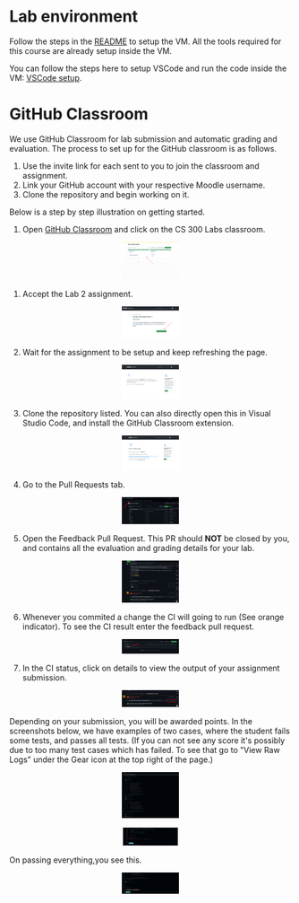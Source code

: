 # Lab environment

Follow the steps in the [README](vm_setup.md) to setup the VM.
All the tools required for this course are already setup inside the VM.

You can follow the steps here to setup VSCode and run the code inside the VM: [VSCode setup](vscode_setup.md).

# GitHub Classroom

We use GitHub Classroom for lab submission and automatic grading and evaluation.
The process to set up for the GitHub classroom is as follows.

1. Use the invite link for each sent to you to join the classroom and
   assignment.
2. Link your GitHub account with your respective Moodle username.
3. Clone the repository and begin working on it.

Below is a step by step illustration on getting started.

1. Open [GitHub Classroom](https://classroom.github.com) and click on the CS 300 Labs
   classroom.

<p align="center">
<img src="./resource/1_enter.png" style="zoom:10%;" />
</p>

1. Accept the Lab 2 assignment.

<p align="center">
<img src="./resource/2_accept.png" style="zoom:10%;" />
</p>

2. Wait for the assignment to be setup and keep refreshing the page.

<p align="center">
<img src="./resource/2_.png" style="zoom:10%;" />
</p>

3. Clone the repository listed. You can also directly open this in Visual Studio
   Code, and install the GitHub Classroom extension.

<p align="center">
<img src="./resource/3_.png" style="zoom:10%;" />
</p>

4. Go to the Pull Requests tab.

<p align="center">
<img src="./resource/4_pr.png" style="zoom:10%;" />
</p>

5. Open the Feedback Pull Request. This PR should **NOT** be closed by you, and
   contains all the evaluation and grading details for your lab.

<p align="center">
<img src="./resource/5_.png" style="zoom:10%;" />
</p>

6. Whenever you commited a change the CI will going to run (See orange indicator). To see the CI result enter the feedback pull request.
 
<p align="center">
<img src="./resource/6_.png" style="zoom:10%;" />
</p>
  
7.  In the CI status, click on details to view the output of your assignment submission.

<p align="center">
<img src="./resource/6__.png" style="zoom:10%;" />
</p>

Depending on your submission, you will be awarded points. In the screenshots below, we have examples of two cases, where the student fails some tests, and passes all tests. (If you can not see any score it's possibly due to too many test cases which has failed. To see that go to "View Raw Logs" under the Gear icon at the top right of the page.)

<p align="center">
<img src="./resource/8_.png" style="zoom:10%;" />
</p>

<p align="center">
<img src="./resource/8_fail.png" style="zoom:10%;" />
</p>

On passing everything,you see this.

<p align="center">
<img src="./resource/9_.png" style="zoom:10%;" />
</p>


